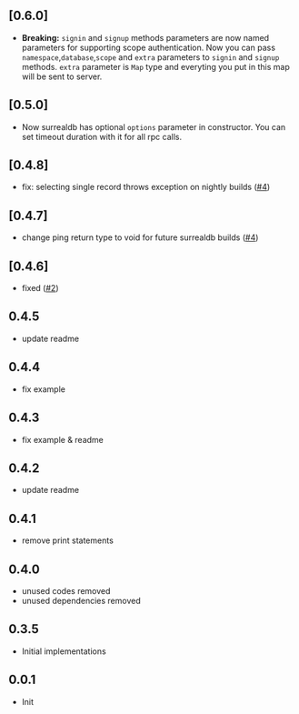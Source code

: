 ## [0.6.0]

- **Breaking:** `signin` and `signup` methods parameters are now named parameters for supporting scope authentication. Now you can pass `namespace`,`database`,`scope` and `extra` parameters to `signin` and `signup` methods. `extra` parameter is `Map` type and everyting you put in this map will be sent to server.

## [0.5.0]

- Now surrealdb has optional `options` parameter in constructor. You can set timeout duration with it for all rpc calls.

## [0.4.8]

- fix: selecting single record throws exception on nightly builds ([#4](https://github.com/duhanbalci/surrealdb_flutter/pull/6))

## [0.4.7]

- change ping return type to void for future surrealdb builds ([#4](https://github.com/duhanbalci/surrealdb_flutter/pull/4))

## [0.4.6]

- fixed ([#2](https://github.com/duhanbalci/surrealdb_flutter/pull/2))

## 0.4.5

- update readme

## 0.4.4

- fix example

## 0.4.3

- fix example & readme

## 0.4.2

- update readme

## 0.4.1

- remove print statements

## 0.4.0

- unused codes removed
- unused dependencies removed

## 0.3.5

- Initial implementations

## 0.0.1

- Init
